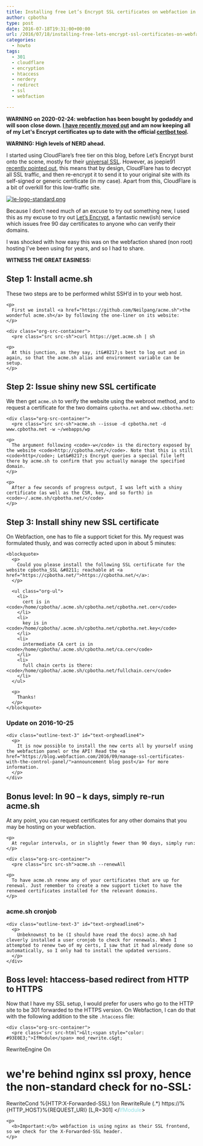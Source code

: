 ```yaml
---
title: Installing free Let’s Encrypt SSL certificates on webfaction in 3 easy steps
author: cpbotha
type: post
date: 2016-07-18T19:31:00+00:00
url: /2016/07/18/installing-free-lets-encrypt-ssl-certificates-on-webfaction-in-3-easy-steps/
categories:
  - howto
tags:
  - 301
  - cloudflare
  - encryption
  - htaccess
  - nerdery
  - redirect
  - ssl
  - webfaction

---
```


**WARNING on 2020-02-24: webfaction has been bought by godaddy and will soon
close down. [I have recently moved
out](/2020/02/23/weekly-head-voices-189-all-systems-green/#the-whole-cpbothanet-hive-has-been-migrated-to-a-small-hetzner-server)
and am now keeping all of my Let's Encrypt certificates up to date with the
official [certbot tool](https://certbot.eff.org/).**

**WARNING: High levels of NERD ahead.** 

I started using CloudFlare&#8217;s free tier on this blog, before Let&#8217;s Encrypt burst onto the scene, mostly for their [universal SSL][1]. However, as joepie91 [recently pointed out][2], this means that by design, CloudFlare has to decrypt all SSL traffic, and then re-encrypt it to send it to your original site with its self-signed or generic certificate (in my case). Apart from this, CloudFlare is a bit of overkill for this low-traffic site. 

<div class="figure">
  <p>
    <a href="https://letsencrypt.org/"><img src="https://letsencrypt.org/images/le-logo-standard.png" alt="le-logo-standard.png" /></a>
  </p></p>
</div>

Because I don&#8217;t need much of an excuse to try out something new, I used this as my excuse to try out [Let&#8217;s Encrypt][3], a fantastic new(ish) service which issues free 90 day certificates to anyone who can verify their domains. 

I was shocked with how easy this was on the webfaction shared (non root) hosting I&#8217;ve been using for years, and so I had to share. 

**WITNESS THE GREAT EASINESS:** 

<div id="outline-container-orgheadline1" class="outline-2">
  <h2 id="orgheadline1">
    Step 1: Install acme.sh
  </h2>
  
  <div class="outline-text-2" id="text-orgheadline1">
    <p>
      These two steps are to be performed whilst SSH&#8217;d in to your web host.
    </p>
    
    <p>
      First we install <a href="https://github.com/Neilpang/acme.sh">the wonderful acme.sh</a> by following the one-liner on its website:
    </p>
    
    <div class="org-src-container">
      <pre class="src src-sh">curl https://get.acme.sh | sh
</pre>
    </div>
    
    <p>
      At this junction, as they say, it&#8217;s best to log out and in again, so that the acme.sh alias and environment variable can be setup.
    </p>
  </div>
</div>

<div id="outline-container-orgheadline2" class="outline-2">
  <h2 id="orgheadline2">
    Step 2: Issue shiny new SSL certificate
  </h2>
  
  <div class="outline-text-2" id="text-orgheadline2">
    <p>
      We then get <code>acme.sh</code> to verify the website using the webroot method, and to request a certificate for the two domains <code>cpbotha.net</code> and <code>www.cbbotha.net</code>:
    </p>
    
    <div class="org-src-container">
      <pre class="src src-sh">acme.sh --issue -d cpbotha.net -d www.cpbotha.net -w ~/webapps/wp
</pre>
    </div>
    
    <p>
      The argument following <code>-w</code> is the directory exposed by the website <code>http://cpbotha.net/</code>. Note that this is still <code>http</code>; Let&#8217;s Encrypt queries a special file left there by acme.sh to confirm that you actually manage the specified domain.
    </p>
    
    <p>
      After a few seconds of progress output, I was left with a shiny certificate (as well as the CSR, key, and so forth) in <code>~/.acme.sh/cpbotha.net/</code>
    </p>
  </div>
</div>

<div id="outline-container-orgheadline3" class="outline-2">
  <h2 id="orgheadline3">
    Step 3: Install shiny new SSL certificate
  </h2>
  
  <div class="outline-text-2" id="text-orgheadline3">
    <p>
      On Webfaction, one has to file a support ticket for this. My request was formulated thusly, and was correctly acted upon in about 5 minutes:
    </p>
    
    <blockquote>
      <p>
        Could you please install the following SSL certificate for the website cpbotha_SSL &#8211; reachable at <a href="https://cpbotha.net/">https://cpbotha.net/</a>:
      </p>
      
      <ul class="org-ul">
        <li>
          cert is in <code>/home/cpbotha/.acme.sh/cpbotha.net/cpbotha.net.cer</code>
        </li>
        <li>
          key is in <code>/home/cpbotha/.acme.sh/cpbotha.net/cpbotha.net.key</code>
        </li>
        <li>
          intermediate CA cert is in <code>/home/cpbotha/.acme.sh/cpbotha.net/ca.cer</code>
        </li>
        <li>
          full chain certs is there: <code>/home/cpbotha/.acme.sh/cpbotha.net/fullchain.cer</code>
        </li>
      </ul>
      
      <p>
        Thanks!
      </p>
    </blockquote>
  </div>
  
  <div id="outline-container-orgheadline4" class="outline-3">
    <h3 id="orgheadline4">
      Update on 2016-10-25
    </h3>
    
    <div class="outline-text-3" id="text-orgheadline4">
      <p>
        It is now possible to install the new certs all by yourself using the webfaction panel or the API! Read the <a href="https://blog.webfaction.com/2016/09/manage-ssl-certificates-with-the-control-panel/">announcement blog post</a> for more information.
      </p>
    </div>
  </div>
</div>

<div id="outline-container-orgheadline5" class="outline-2">
  <h2 id="orgheadline5">
    Bonus level: In 90 &#8211; k days, simply re-run acme.sh
  </h2>
  
  <div class="outline-text-2" id="text-orgheadline5">
    <p>
      At any point, you can request certificates for any other domains that you may be hosting on your webfaction.
    </p>
    
    <p>
      At regular intervals, or in slightly fewer than 90 days, simply run:
    </p>
    
    <div class="org-src-container">
      <pre class="src src-sh">acme.sh --renewAll
</pre>
    </div>
    
    <p>
      To have acme.sh renew any of your certificates that are up for renewal. Just remember to create a new support ticket to have the renewed certificates installed for the relevant domains.
    </p>
  </div>
  
  <div id="outline-container-orgheadline6" class="outline-3">
    <h3 id="orgheadline6">
      acme.sh cronjob
    </h3>
    
    <div class="outline-text-3" id="text-orgheadline6">
      <p>
        Unbeknownst to be (I should have read the docs) acme.sh had cleverly installed a user cronjob to check for renewals. When I attempted to renew two of my certs, I saw that it had already done so automatically, so I only had to install the updated versions.
      </p>
    </div>
  </div>
</div>

<div id="outline-container-orgheadline7" class="outline-2">
  <h2 id="orgheadline7">
    Boss level: htaccess-based redirect from HTTP to HTTPS
  </h2>
  
  <div class="outline-text-2" id="text-orgheadline7">
    <p>
      Now that I have my SSL setup, I would prefer for users who go to the HTTP site to be 301 forwarded to the HTTPS version. On Webfaction, I can do that with the following addition to the site <code>.htaccess</code> file:
    </p>
    
    <div class="org-src-container">
      <pre class="src src-html">&lt;<span style="color: #93E0E3;">IfModule</span> mod_rewrite.c&gt;
RewriteEngine On
# we're behind nginx ssl proxy, hence the non-standard check for no-SSL:
RewriteCond %{HTTP:X-Forwarded-SSL} !on
RewriteRule (.*) https://%{HTTP_HOST}%{REQUEST_URI} [L,R=301]
&lt;/<span style="color: #93E0E3;">IfModule</span>&gt;
</pre>
    </div>
    
    <p>
      <b>Important:</b> webfaction is using nginx as their SSL frontend, so we check for the X-Forwarded-SSL header.
    </p>
  </div>
</div>

 [1]: https://blog.cloudflare.com/introducing-universal-ssl/
 [2]: http://cryto.net/~joepie91/blog/2016/07/14/cloudflare-we-have-a-problem/
 [3]: https://letsencrypt.org/
